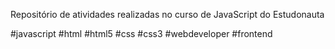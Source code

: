 Repositório de atividades realizadas no curso de JavaScript do Estudonauta

#javascript #html #html5 #css #css3 #webdeveloper #frontend
